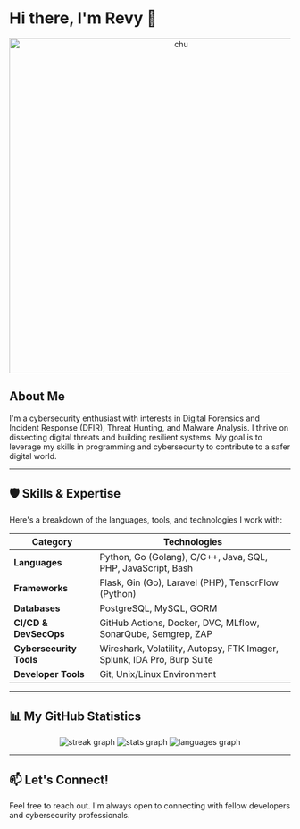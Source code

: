 # Hi there, I'm Revy 👋

<div align="center">
  <img src="https://media1.tenor.com/m/X9Szf6wUsnAAAAAC/love-live-nijigasaki.gif" alt="chu" width="600" />
</div>

## About Me

I'm a cybersecurity enthusiast with interests in Digital Forensics and Incident Response (DFIR), Threat Hunting, and Malware Analysis. I thrive on dissecting digital threats and building resilient systems. My goal is to leverage my skills in programming and cybersecurity to contribute to a safer digital world.

---

## 🛡️ Skills & Expertise

Here's a breakdown of the languages, tools, and technologies I work with:

| Category                | Technologies                                                            |
| ----------------------- | ----------------------------------------------------------------------- |
| **Languages**           | Python, Go (Golang), C/C++, Java, SQL, PHP, JavaScript, Bash            |
| **Frameworks**          | Flask, Gin (Go), Laravel (PHP), TensorFlow (Python)                     |
| **Databases**           | PostgreSQL, MySQL, GORM                                                 |
| **CI/CD & DevSecOps**   | GitHub Actions, Docker, DVC, MLflow, SonarQube, Semgrep, ZAP            |
| **Cybersecurity Tools** | Wireshark, Volatility, Autopsy, FTK Imager, Splunk, IDA Pro, Burp Suite |
| **Developer Tools**     | Git, Unix/Linux Environment                                             |

---

## 📊 My GitHub Statistics

<div align="center">
  <img src="https://streak-stats.demolab.com?user=revprm&locale=en&mode=daily&theme=ayu-mirage&hide_border=true&border_radius=15&order=3" alt="streak graph" />
  <img src="https://my-stats-indol.vercel.app/api?username=revprm&include_all_commits=true&locale=en&theme=ayu-mirage&hide_border=true&border_radius=15&order=3" alt="stats graph" />
  <img src="https://my-stats-indol.vercel.app/api/top-langs?username=revprm&locale=en&hide_title=false&card_width=320&layout=compact&langs_count=8&theme=ayu-mirage&hide_border=true&border_radius=15&order=2&hide=c,html,javascript,blade,tex,css,typescript&size_weight=0.5&count_weight=0.5" alt="languages graph" />
</div>

---

## 📫 Let's Connect!

Feel free to reach out. I'm always open to connecting with fellow developers and cybersecurity professionals.
